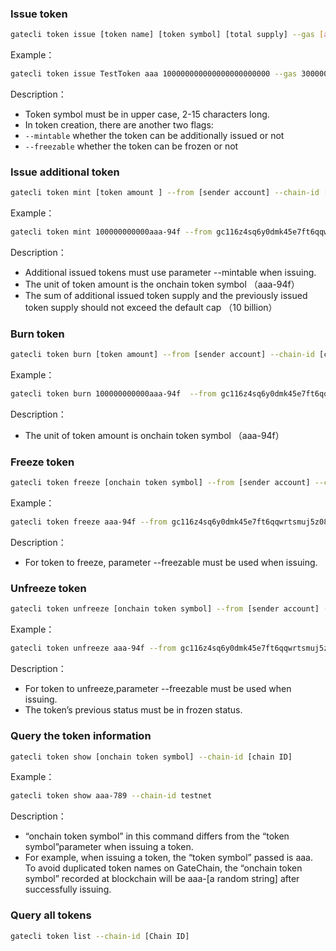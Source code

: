 ### Issue token
```bash
gatecli token issue [token name] [token symbol] [total supply] --gas [amount] --from [ sender  account ] --chain-id [chain ID]
```

Example：

```bash
gatecli token issue TestToken aaa 100000000000000000000000 --gas 300000 --from gc116z4sq6y0dmk45e7ft6qqwrtsmuj5z08r8nh57v --chain-id testnet
```

Description：

* Token symbol must be in upper case, 2-15 characters long. 
* In token creation,  there are another two flags:
* `--mintable`  whether the token can be additionally issued or not
* `--freezable` whether  the token can be frozen or not

### Issue additional token

```bash
gatecli token mint [token amount ] --from [sender account] --chain-id [chain ID]
```

Example：

```bash
gatecli token mint 100000000000aaa-94f --from gc116z4sq6y0dmk45e7ft6qqwrtsmuj5z08r8nh57v --chain-id testnet
```

Description：

* Additional issued tokens must use  parameter  --mintable when issuing. 
* The unit of  token amount is the  onchain  token symbol （aaa-94f）
* The  sum of additional issued token supply and the previously issued token supply should not exceed the default cap （10 billion）

### Burn token

```bash
gatecli token burn [token amount] --from [sender account] --chain-id [chain ID] 
```

Example：

```bash
gatecli token burn 100000000000aaa-94f  --from gc116z4sq6y0dmk45e7ft6qqwrtsmuj5z08r8nh57v --chain-id testnet
```

Description：

* The unit of token amount  is onchain  token symbol （aaa-94f）

### Freeze token

```bash
gatecli token freeze [onchain token symbol] --from [sender account] --chain-id [chain ID] 
```

Example：

```bash
gatecli token freeze aaa-94f --from gc116z4sq6y0dmk45e7ft6qqwrtsmuj5z08r8nh57v --chain-id testnet
```

Description：

* For token to freeze,  parameter --freezable  must be used when issuing.

### Unfreeze token

```bash
gatecli token unfreeze [onchain token symbol] --from [sender account] --chain-id [chain ID] 
```

Example：

```bash
gatecli token unfreeze aaa-94f --from gc116z4sq6y0dmk45e7ft6qqwrtsmuj5z08r8nh57v --chain-id testnet
```

Description：

* For token to unfreeze,parameter --freezable must be used when issuing.
* The token’s previous status  must be in  frozen status.

### Query the token information 
```bash
gatecli token show [onchain token symbol] --chain-id [chain ID]
```

Example：

```bash
gatecli token show aaa-789 --chain-id testnet
```

Description：

* “onchain token symbol” in this command differs from the “token symbol”parameter when issuing a token.
* For example, when issuing a token, the “token symbol” passed is aaa. To avoid duplicated token names on GateChain, the “onchain token symbol”  recorded at blockchain will be aaa-[a random string] after successfully issuing.

### Query all tokens
```bash
gatecli token list --chain-id [Chain ID]
```

